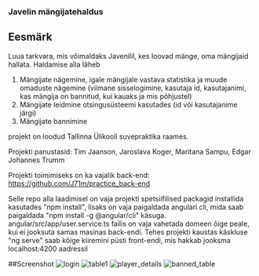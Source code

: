 ### Javelin mängijatehaldus


## Eesmärk

Luua tarkvara, mis võimaldaks Javenilil, kes loovad mänge, oma mängijaid hallata. Haldamise alla läheb 
1) Mängijate nägemine, igale mängijale vastava statistika ja muude omaduste nägemine (viimane sisselogimine, kasutaja id, kasutajanimi, kas mängija on bannitud, kui kauaks ja mis põhjustel)
2) Mängijate leidmine otsingusüsteemi kasutades (id või kasutajanime järgi)
3) Mängijate bannimine

projekt on loodud Tallinna Ülikooli suvepraktika raames.

Projekti panustasid:
Tim Jaanson, Jaroslava Koger, Maritana Sampu, Edgar Johannes Trumm

Projekti toimimiseks on ka vajalik back-end: https://github.com/J71m/practice_back-end

Selle repo alla laadimisel on vaja projekti spetsiifilised packagid installida kasutades "npm install", lisaks on vaja paigaldada angulari cli, mida saab paigaldada "npm install -g @angular/cli" käsuga. 
angular/src/app/user.service.ts failis on vaja vahetada domeen õige peale, kui ei jooksuta samas masinas back-endi.
Tehes projekti kaustas käskluse "ng serve" saab kõige kiiremini püsti front-endi, mis hakkab jooksma localhost:4200 aadressil

##Screenshot
![login](https://raw.githubusercontent.com/J71m/practice_front-end/master/login.JPG)
![table1](https://raw.githubusercontent.com/J71m/practice_front-end/master/table1.JPG)
![player_details](https://raw.githubusercontent.com/J71m/practice_front-end/master/player_detail.JPG)
![banned_table](https://raw.githubusercontent.com/J71m/practice_front-end/master/banned_table.JPG)
